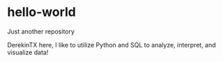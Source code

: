# hello-world
Just another repository

DerekinTX here, I like to utilize Python and SQL to analyze, interpret, and visualize data!
